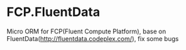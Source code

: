 # FCP.FluentData
Micro ORM for FCP(Fluent Compute Platform), base on FluentData(http://fluentdata.codeplex.com/), fix some bugs
